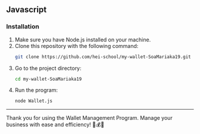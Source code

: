 ## Javascript

### Installation
1. Make sure you have Node.js installed on your machine.
2. Clone this repository with the following command:
   ```bash
   git clone https://github.com/hei-school/my-wallet-SoaMariaka19.git
3. Go to the project directory:
   ```bash
   cd my-wallet-SoaMariaka19

4. Run the program:
   ```bash
   node Wallet.js
---

Thank you for using the Wallet Management Program. Manage your business with ease and efficiency! 💼💰✨